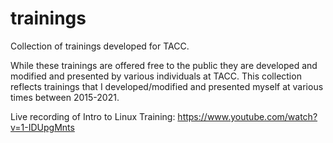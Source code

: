# trainings
Collection of trainings developed for TACC. 

While these trainings are offered free to the public they are developed and modified and presented by various individuals at TACC. 
This collection reflects trainings that I developed/modified and presented myself at various times between 2015-2021. 

Live recording of Intro to Linux Training: https://www.youtube.com/watch?v=1-IDUpgMnts
